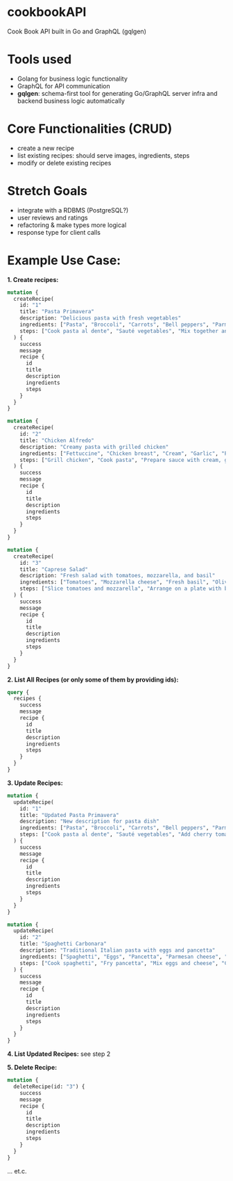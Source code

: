 # cookbookAPI
Cook Book API built in Go and GraphQL (gqlgen)

# Tools used
- Golang for business logic functionality
- GraphQL for API communication
- **gqlgen**: schema-first tool for generating Go/GraphQL server infra and backend business logic automatically

# Core Functionalities (CRUD)
- create a new recipe
- list existing recipes: should serve images, ingredients, steps
- modify or delete existing recipes

# Stretch Goals
- integrate with a RDBMS (PostgreSQL?)
- user reviews and ratings
- refactoring & make types more logical
- response type for client calls

# Example Use Case:
**1. Create recipes:**
```graphql
mutation {
  createRecipe(
    id: "1"
    title: "Pasta Primavera"
    description: "Delicious pasta with fresh vegetables"
    ingredients: ["Pasta", "Broccoli", "Carrots", "Bell peppers", "Parmesan cheese"]
    steps: ["Cook pasta al dente", "Sauté vegetables", "Mix together and serve with Parmesan"]
  ) {
    success
    message
    recipe {
      id
      title
      description
      ingredients
      steps
    }
  }
}

mutation {
  createRecipe(
    id: "2"
    title: "Chicken Alfredo"
    description: "Creamy pasta with grilled chicken"
    ingredients: ["Fettuccine", "Chicken breast", "Cream", "Garlic", "Parmesan cheese"]
    steps: ["Grill chicken", "Cook pasta", "Prepare sauce with cream, garlic, and cheese", "Combine and serve"]
  ) {
    success
    message
    recipe {
      id
      title
      description
      ingredients
      steps
    }
  }
}

mutation {
  createRecipe(
    id: "3"
    title: "Caprese Salad"
    description: "Fresh salad with tomatoes, mozzarella, and basil"
    ingredients: ["Tomatoes", "Mozzarella cheese", "Fresh basil", "Olive oil", "Balsamic vinegar"]
    steps: ["Slice tomatoes and mozzarella", "Arrange on a plate with basil leaves", "Drizzle with olive oil and balsamic vinegar", "Season with salt and pepper"]
  ) {
    success
    message
    recipe {
      id
      title
      description
      ingredients
      steps
    }
  }
}
```

**2. List All Recipes (or only some of them by providing ids):**
```graphql
query {
  recipes {
    success
    message
    recipe {
      id
      title
      description
      ingredients
      steps
    }
  }
}
```

**3. Update Recipes:**
```graphql
mutation {
  updateRecipe(
    id: "1"
    title: "Updated Pasta Primavera"
    description: "New description for pasta dish"
    ingredients: ["Pasta", "Broccoli", "Carrots", "Bell peppers", "Parmesan cheese", "Cherry tomatoes"]
    steps: ["Cook pasta al dente", "Sauté vegetables", "Add cherry tomatoes", "Mix together and serve with Parmesan"]
  ) {
    success
    message
    recipe {
      id
      title
      description
      ingredients
      steps
    }
  }
}

mutation {
  updateRecipe(
    id: "2"
    title: "Spaghetti Carbonara"
    description: "Traditional Italian pasta with eggs and pancetta"
    ingredients: ["Spaghetti", "Eggs", "Pancetta", "Parmesan cheese", "Black pepper"]
    steps: ["Cook spaghetti", "Fry pancetta", "Mix eggs and cheese", "Combine and serve with black pepper"]
  ) {
    success
    message
    recipe {
      id
      title
      description
      ingredients
      steps
    }
  }
}
```
**4. List Updated Recipes:** see step 2

**5. Delete Recipe:**
```graphql
mutation {
  deleteRecipe(id: "3") {
    success
    message
    recipe {
      id
      title
      description
      ingredients
      steps
    }
  }
}
```
... et.c.